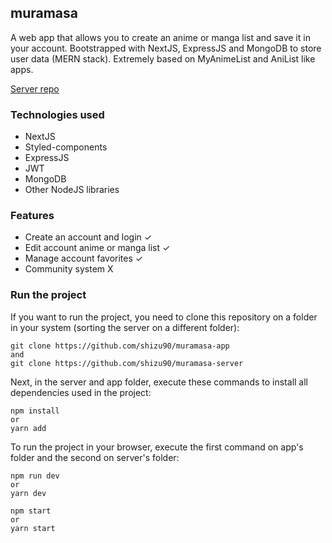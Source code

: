 ## muramasa
A web app that allows you to create an anime or manga list and save it in your account. Bootstrapped with NextJS, ExpressJS and MongoDB to store user data (MERN stack). Extremely based on MyAnimeList and AniList like apps.

[Server repo](https://github.com/shizu90/muramasa-server)

### Technologies used
* NextJS
* Styled-components
* ExpressJS
* JWT
* MongoDB
* Other NodeJS libraries

### Features
* Create an account and login ✓
* Edit account anime or manga list ✓
* Manage account favorites ✓
* Community system X

### Run the project

If you want to run the project, you need to clone this repository on a folder in your system (sorting the server on a different folder): 
```
git clone https://github.com/shizu90/muramasa-app
and
git clone https://github.com/shizu90/muramasa-server
```
Next, in the server and app folder, execute these commands to install all dependencies used in the project: 
```
npm install 
or
yarn add
```
To run the project in your browser, execute the first command on app's folder and the second on server's folder:
```
npm run dev
or
yarn dev
```
```
npm start
or
yarn start
```

